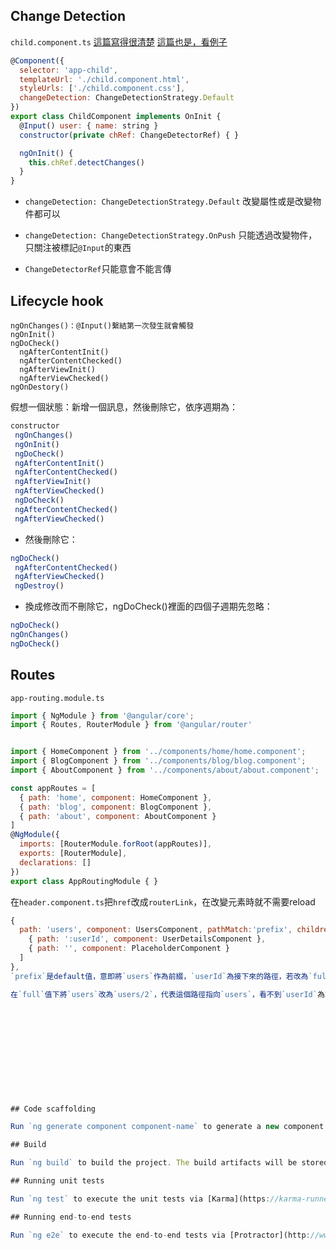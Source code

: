 ## Change Detection
`child.component.ts`
[這篇寫得很清楚](https://blog.kevinyang.net/2017/01/23/angular2-change-detection/)
[這篇也是，看例子](https://blog.kevinyang.net/2017/08/09/angular-changedetector-markforcheck/)
```js
@Component({
  selector: 'app-child',
  templateUrl: './child.component.html',
  styleUrls: ['./child.component.css'],
  changeDetection: ChangeDetectionStrategy.Default
})
export class ChildComponent implements OnInit {
  @Input() user: { name: string }
  constructor(private chRef: ChangeDetectorRef) { }

  ngOnInit() {
    this.chRef.detectChanges()
  }
}
```
* `changeDetection: ChangeDetectionStrategy.Default`
改變屬性或是改變物件都可以
* `changeDetection: ChangeDetectionStrategy.OnPush`
只能透過改變物件，只關注被標記`@Input`的東西


* `ChangeDetectorRef`只能意會不能言傳

## Lifecycle hook

```
ngOnChanges()：@Input()繫結第一次發生就會觸發
ngOnInit()
ngDoCheck() 
  ngAfterContentInit() 
  ngAfterContentChecked() 
  ngAfterViewInit() 
  ngAfterViewChecked()
ngOnDestory()
```
假想一個狀態：新增一個訊息，然後刪除它，依序週期為：

```js
constructor
 ngOnChanges()
 ngOnInit()
 ngDoCheck()
 ngAfterContentInit()
 ngAfterContentChecked()
 ngAfterViewInit()
 ngAfterViewChecked()
 ngDoCheck()
 ngAfterContentChecked()
 ngAfterViewChecked()
```
* 然後刪除它：
```js
ngDoCheck()
 ngAfterContentChecked()
 ngAfterViewChecked()
 ngDestroy()
```

* 換成修改而不刪除它，ngDoCheck()裡面的四個子週期先忽略：
```js
ngDoCheck()
ngOnChanges()
ngDoCheck()
```

## Routes
`app-routing.module.ts`
```js
import { NgModule } from '@angular/core';
import { Routes, RouterModule } from '@angular/router'


import { HomeComponent } from '../components/home/home.component';
import { BlogComponent } from '../components/blog/blog.component';
import { AboutComponent } from '../components/about/about.component';

const appRoutes = [
  { path: 'home', component: HomeComponent },
  { path: 'blog', component: BlogComponent },
  { path: 'about', component: AboutComponent }
]
@NgModule({
  imports: [RouterModule.forRoot(appRoutes)],
  exports: [RouterModule],
  declarations: []
})
export class AppRoutingModule { }
```

在`header.component.ts`把`href`改成`routerLink`，在改變元素時就不需要reload



```js
{
  path: 'users', component: UsersComponent, pathMatch:'prefix', children: [
    { path: ':userId', component: UserDetailsComponent },
    { path: '', component: PlaceholderComponent }
  ]
},
`prefix`是default值，意即將`users`作為前綴，`userId`為接下來的路徑，若改為`full`，則輸入了`user/userId`會當作不合乎`user`因此轉回首頁。

在`full`值下將`users`改為`users/2`，代表這個路徑指向`users`，看不到`userId`為2的人的資訊喔。












## Code scaffolding

Run `ng generate component component-name` to generate a new component. You can also use `ng generate directive|pipe|service|class|guard|interface|enum|module`.

## Build

Run `ng build` to build the project. The build artifacts will be stored in the `dist/` directory. Use the `-prod` flag for a production build.

## Running unit tests

Run `ng test` to execute the unit tests via [Karma](https://karma-runner.github.io).

## Running end-to-end tests

Run `ng e2e` to execute the end-to-end tests via [Protractor](http://www.protractortest.org/).

